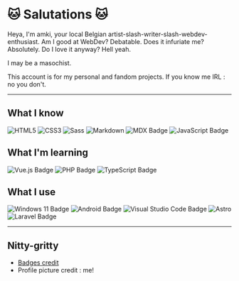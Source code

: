 # 🐱 Salutations 🐱
Heya, I'm amki, your local Belgian artist-slash-writer-slash-webdev-enthusiast. Am I good at WebDev? Debatable. Does it infuriate me? Absolutely. Do I love it anyway? Hell yeah.

I may be a masochist.

This account is for my personal and fandom projects. If you know me IRL : no you don't.

---
## What I know
![HTML5](https://img.shields.io/badge/HTML5-E34F26?logo=html5&logoColor=fff&style=flat)
![CSS3](https://img.shields.io/badge/CSS3-1572B6?logo=css3&logoColor=fff&style=flat)
![Sass](https://img.shields.io/badge/Sass-C69?logo=sass&logoColor=fff&style=flat)
![Markdown](https://img.shields.io/badge/Markdown-000?logo=markdown&logoColor=fff&style=flat)
![MDX Badge](https://img.shields.io/badge/MDX-1B1F24?logo=mdx&logoColor=fff&style=flat)
![JavaScript Badge](https://img.shields.io/badge/JavaScript-F7DF1E?logo=javascript&logoColor=000&style=flat)


## What I'm learning
![Vue.js Badge](https://img.shields.io/badge/Vue.js-4FC08D?logo=vuedotjs&logoColor=fff&style=flat)
![PHP Badge](https://img.shields.io/badge/PHP-777BB4?logo=php&logoColor=fff&style=flat)
![TypeScript Badge](https://img.shields.io/badge/TypeScript-3178C6?logo=typescript&logoColor=fff&style=flat)


## What I use
![Windows 11 Badge](https://img.shields.io/badge/Windows%2011-0078D4?logo=windows11&logoColor=fff&style=flat)
![Android Badge](https://img.shields.io/badge/Android-3DDC84?logo=android&logoColor=fff&style=flat)
![Visual Studio Code Badge](https://img.shields.io/badge/Visual%20Studio%20Code-007ACC?logo=visualstudiocode&logoColor=fff&style=flat)
![Astro](https://img.shields.io/badge/Astro-BC52EE?logo=astro&logoColor=fff&style=flat)
![Laravel Badge](https://img.shields.io/badge/Laravel-FF2D20?logo=laravel&logoColor=fff&style=flat)

---
## Nitty-gritty
* [Badges credit](https://badges.pages.dev)
* Profile picture credit : me!
